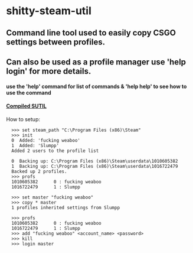 # shitty-steam-util

## Command line tool used to easily copy CSGO settings between profiles.
## Can also be used as a profile manager use 'help login' for more details.
#### use the 'help' command for list of commands & 'help help' to see how to use the command
#### <a href="https://www.mediafire.com/file/a16mnono6936cj5/sutil.exe/file">Compiled SUTIL</a>

How to setup:

```
  >>> set steam_path "C:\Program Files (x86)\Steam"
  >>> init
  0  Added: 'fucking weaboo'
  1  Added: 'Slumpp'
  Added 2 users to the profile list
  
  0  Backing up: C:\Program Files (x86)\Steam\userdata\1010605382
  1  Backing up: C:\Program Files (x86)\Steam\userdata\1016722479
  Backed up 2 profiles.
  >>> profs
  1010605382      0 : fucking weaboo
  1016722479      1 : Slumpp

  >>> set master "fucking weaboo"
  >>> copy * master
  1 profiles inherited settings from Slumpp
  
  >>> profs
  1010605382      0 : fucking weaboo
  1016722479      1 : Slumpp
  >>> add "fucking weaboo" <account_name> <password>
  >>> kill
  >>> login master
  
```
